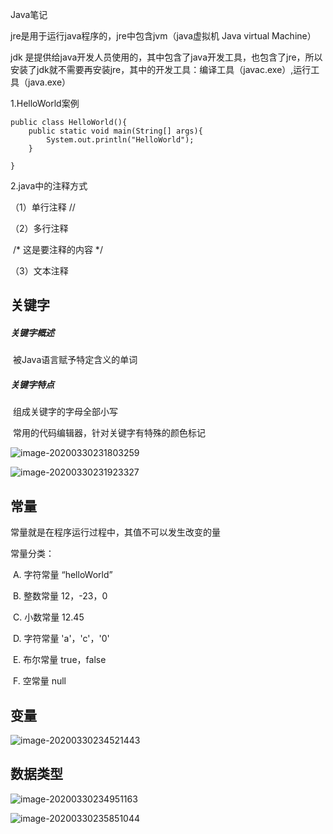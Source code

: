 Java笔记

jre是用于运行java程序的，jre中包含jvm（java虚拟机 Java virtual Machine）

jdk 是提供给java开发人员使用的，其中包含了java开发工具，也包含了jre，所以安装了jdk就不需要再安装jre，其中的开发工具：编译工具（javac.exe）,运行工具（java.exe）

1.HelloWorld案例

```
public class HelloWorld(){
	public static void main(String[] args){
		System.out.println("HelloWorld");
	}

}
```

2.java中的注释方式

（1）单行注释 //

（2）多行注释   

​		/*  这是要注释的内容 */

（3）文本注释



## 关键字

##### 关键字概述

​	被Java语言赋予特定含义的单词

##### 关键字特点

​	组成关键字的字母全部小写

​	常用的代码编辑器，针对关键字有特殊的颜色标记

![image-20200330231803259](C:\Users\Mr-hzhao\AppData\Roaming\Typora\typora-user-images\image-20200330231803259.png)

![image-20200330231923327](C:\Users\Mr-hzhao\AppData\Roaming\Typora\typora-user-images\image-20200330231923327.png)

## 常量

常量就是在程序运行过程中，其值不可以发生改变的量

常量分类：

​	A. 字符常量  “helloWorld”

​	B. 整数常量   12，-23，0

​	C. 小数常量 	12.45

​	D. 字符常量 	'a'，'c'，'0'

​	E. 布尔常量	true，false

​	F. 空常量	null

## 变量

![image-20200330234521443](C:\Users\Mr-hzhao\AppData\Roaming\Typora\typora-user-images\image-20200330234521443.png)

## 数据类型

![image-20200330234951163](C:\Users\Mr-hzhao\AppData\Roaming\Typora\typora-user-images\image-20200330234951163.png)

![image-20200330235851044](C:\Users\Mr-hzhao\AppData\Roaming\Typora\typora-user-images\image-20200330235851044.png)